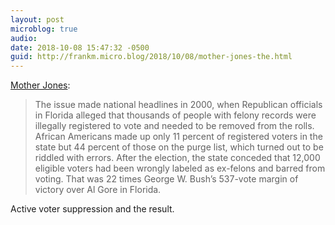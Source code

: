 ```yaml
---
layout: post
microblog: true
audio: 
date: 2018-10-08 15:47:32 -0500
guid: http://frankm.micro.blog/2018/10/08/mother-jones-the.html
---
```

[Mother Jones](https://www.motherjones.com/politics/2018/10/inside-the-unlikely-movement-that-could-restore-voting-rights-to-1-4-million-floridians/):
>The issue made national headlines in 2000, when Republican officials in Florida alleged that thousands of people with felony records were illegally registered to vote and needed to be removed from the rolls. African Americans made up only 11 percent of registered voters in the state but 44 percent of those on the purge list, which turned out to be riddled with errors. After the election, the state conceded that 12,000 eligible voters had been wrongly labeled as ex-felons and barred from voting. That was 22 times George W. Bush’s 537-vote margin of victory over Al Gore in Florida.

Active voter suppression and the result. 
